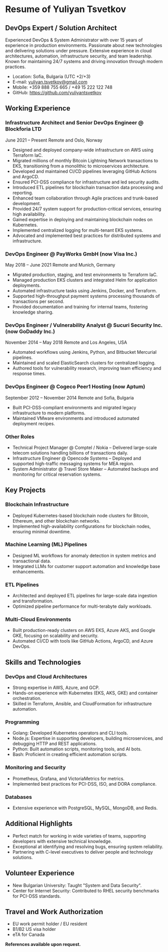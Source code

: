 # Resume of Yuliyan Tsvetkov

## DevOps Expert / Solution Architect

Experienced DevOps & System Administrator with over 15 years of experience in production environments. Passionate about new technologies and delivering solutions under pressure. Extensive experience in cloud architectures, automation, infrastructure security, and team leadership. Known for maintaining 24/7 systems and driving innovation through modern practices.

- Location: Sofia, Bulgaria (UTC +2/+3)
- E-mail: yuliyan.tsvetkov@gmail.com
- Mobile: +359 888 755 665 / +49 15 222 122 748
- GitHub: https://github.com/yuliyantsvetkov

## Working Experience

### Infrastructure Architect and Senior DevOps Engineer @ Blockforia LTD

June 2021 – Present
Remote and Oslo, Norway

- Designed and deployed company-wide infrastructure on AWS using Terraform IaC.
- Migrated millions of monthly Bitcoin Lightning Network transactions to EKS, transitioning from a monolithic to microservices architecture.
- Developed and maintained CI/CD pipelines leveraging GitHub Actions and ArgoCD.
- Ensured PCI-DSS compliance for infrastructure and led security audits.
- Introduced ETL pipelines for blockchain transaction data processing and reporting.
- Enhanced team collaboration through Agile practices and trunk-based development.
- Provided 24/7 system support for production-critical services, ensuring high availability.
- Gained expertise in deploying and maintaining blockchain nodes on Kubernetes.
- Implemented centralized logging for multi-tenant EKS systems.
- Advocated and implemented best practices for distributed systems and infrastructure.

### DevOps Engineer @ PayWorks GmbH (now Visa Inc.)

May 2018 – June 2021
Remote and Munich, Germany

- Migrated production, staging, and test environments to Terraform IaC.
- Managed production EKS clusters and integrated Helm for application deployments.
- Automated infrastructure tasks using Jenkins, Docker, and Terraform.
- Supported high-throughput payment systems processing thousands of transactions per second.
- Provided documentation and training for internal teams, fostering knowledge sharing.

### DevOps Engineer / Vulnerability Analyst @ Sucuri Security Inc. (now GoDaddy Inc.)

November 2014 – May 2018
Remote and Los Angeles, USA

- Automated workflows using Jenkins, Python, and Bitbucket Mercurial pipelines.
- Maintained and scaled ElasticSearch clusters for centralized logging.
- Authored tools for vulnerability research, improving team efficiency and response times.

### DevOps Engineer @ Cogeco Peer1 Hosting (now Aptum)

September 2012 – November 2014
Remote and Sofia, Bulgaria

- Built PCI-DSS-compliant environments and migrated legacy infrastructure to modern platforms.
- Maintained VMware environments and introduced automated deployment recipes.

### Other Roles

- Technical Project Manager @ Comptel / Nokia – Delivered large-scale telecom solutions handling billions of transactions daily.
- Infrastructure Engineer @ Opencode Systems – Deployed and supported high-traffic messaging systems for MEA region.
- System Administrator @ Travel Store Maker – Automated backups and monitoring for critical reservation systems.

## Key Projects

### Blockchain Infrastructure

- Deployed Kubernetes-based blockchain node clusters for Bitcoin, Ethereum, and other blockchain networks.
- Implemented high-availability configurations for blockchain nodes, ensuring minimal downtime.

### Machine Learning (ML) Pipelines

- Designed ML workflows for anomaly detection in system metrics and transactional data.
- Integrated LLMs for customer support automation and knowledge base enhancements.

### ETL Pipelines

- Architected and deployed ETL pipelines for large-scale data ingestion and transformation.
- Optimized pipeline performance for multi-terabyte daily workloads.

### Multi-Cloud Environments

- Built production-ready clusters on AWS EKS, Azure AKS, and Google GKE, focusing on scalability and security.
- Automated CI/CD with tools like GitHub Actions, ArgoCD, and Azure DevOps.

## Skills and Technologies

### DevOps and Cloud Architectures

- Strong expertise in AWS, Azure, and GCP.
- Hands-on experience with Kubernetes (EKS, AKS, GKE) and container orchestration.
- Skilled in Terraform, Ansible, and CloudFormation for infrastructure automation.

### Programming

- Golang: Developed Kubernetes operators and CLI tools.
- Node.js: Expertise in supporting developers, building microservices, and debugging HTTP and REST applications.
- Python: Built automation scripts, monitoring tools, and AI bots.
- Bash: Proficient in creating efficient automation scripts.

### Monitoring and Security

- Prometheus, Grafana, and VictoriaMetrics for metrics.
- Implemented best practices for PCI-DSS, ISO, and DORA compliance.

### Databases

- Extensive experience with PostgreSQL, MySQL, MongoDB, and Redis.

## Additional Highlights

- Perfect match for working in wide varieties of teams, supporting developers with extensive technical knowledge.
- Exceptional at identifying and resolving bugs, ensuring system reliability.
- Partnering with C-level executives to deliver people and technology solutions.

## Volunteer Experience

- New Bulgarian University: Taught "System and Data Security".
- Center for Internet Security: Contributed to RHEL security benchmarks for PCI-DSS standards.

## Travel and Work Authorization

- EU work permit holder / EU resident
- B1/B2 US visa holder
- eTA for Canada

**References available upon request.**

